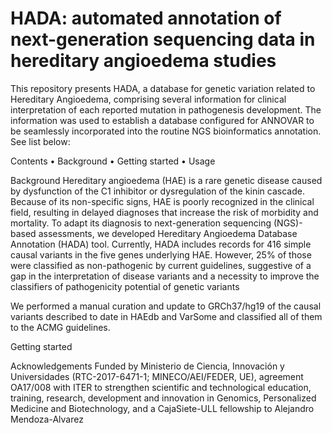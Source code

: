 # HADA: automated annotation of next-generation sequencing data in hereditary angioedema studies


This repository presents HADA, a database for genetic variation related to Hereditary Angioedema, comprising several information for clinical interpretation of each reported mutation in pathogenesis development. The information was used to establish a database configured for ANNOVAR to be seamlessly incorporated into the routine NGS bioinformatics annotation. See list below:












Contents
•	Background
•	Getting started
•	Usage

Background
Hereditary angioedema (HAE) is a rare genetic disease caused by dysfunction of the C1 inhibitor or dysregulation of the kinin cascade. Because of its non-specific signs, HAE is poorly recognized in the clinical field, resulting in delayed diagnoses that increase the risk of morbidity and mortality. To adapt its diagnosis to next-generation sequencing (NGS)-based assessments, we developed Hereditary Angioedema Database Annotation (HADA) tool. Currently, HADA includes records for 416 simple causal variants in the five genes underlying HAE. However, 25% of those were classified as non-pathogenic by current guidelines, suggestive of a gap in the interpretation of disease variants and a necessity to improve the classifiers of pathogenicity potential of genetic variants


We performed a manual curation and update to GRCh37/hg19 of the causal variants described to date in HAEdb and VarSome and classified all of them to the ACMG guidelines. 



Getting started 










Acknowledgements
Funded by Ministerio de Ciencia, Innovación y Universidades (RTC-2017-6471-1; MINECO/AEI/FEDER, UE), agreement OA17/008 with ITER to strengthen scientific and technological education, training, research, development and innovation in Genomics, Personalized Medicine and Biotechnology, and a CajaSiete-ULL fellowship to Alejandro Mendoza-Alvarez
